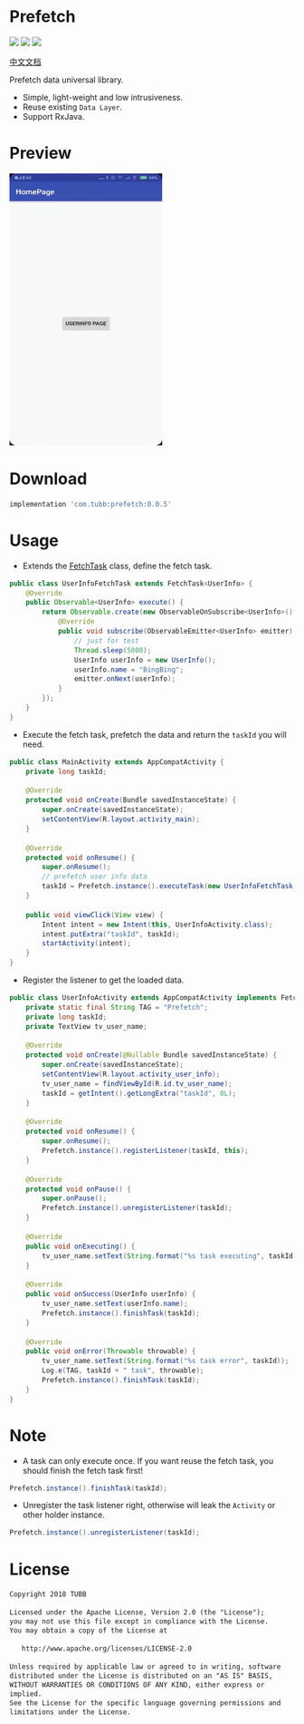 # Prefetch
![](https://img.shields.io/badge/minSdkVersion-14-brightgreen.svg) ![](https://img.shields.io/badge/release-v0.0.5-brightgreen.svg) [![](https://img.shields.io/badge/license-Apache%202-lightgrey.svg)](https://www.apache.org/licenses/LICENSE-2.0.html)

[中文文档](http://tubb.github.io/2018/03/20/%E6%95%B0%E6%8D%AE%E9%A2%84%E5%8F%96%E5%B0%8F%E8%BD%AE%E5%AD%90/)

Prefetch data universal library.
- Simple, light-weight and low intrusiveness.
- Reuse existing `Data Layer`.
- Support RxJava. 

# Preview
![Preview](https://github.com/TUBB/Prefetch/blob/master/art/preview.gif)

# Download
```groovy
implementation 'com.tubb:prefetch:0.0.5'
```

# Usage
- Extends the [FetchTask](https://github.com/TUBB/Prefetch/blob/master/library/src/main/java/com/tubb/prefetch/FetchTask.java) class, define the fetch task.
```java
public class UserInfoFetchTask extends FetchTask<UserInfo> {
    @Override
    public Observable<UserInfo> execute() {
        return Observable.create(new ObservableOnSubscribe<UserInfo>() {
            @Override
            public void subscribe(ObservableEmitter<UserInfo> emitter) throws Exception {
                // just for test
                Thread.sleep(5000);
                UserInfo userInfo = new UserInfo();
                userInfo.name = "BingBing";
                emitter.onNext(userInfo);
            }
        });
    }
}
```
- Execute the fetch task, prefetch the data and return the `taskId` you will need.
```java
public class MainActivity extends AppCompatActivity {
    private long taskId;

    @Override
    protected void onCreate(Bundle savedInstanceState) {
        super.onCreate(savedInstanceState);
        setContentView(R.layout.activity_main);
    }

    @Override
    protected void onResume() {
        super.onResume();
        // prefetch user info data
        taskId = Prefetch.instance().executeTask(new UserInfoFetchTask());
    }

    public void viewClick(View view) {
        Intent intent = new Intent(this, UserInfoActivity.class);
        intent.putExtra("taskId", taskId);
        startActivity(intent);
    }
}
```
- Register the listener to get the loaded data.
```java
public class UserInfoActivity extends AppCompatActivity implements FetchTask.Listener<UserInfo> {
    private static final String TAG = "Prefetch";
    private long taskId;
    private TextView tv_user_name;

    @Override
    protected void onCreate(@Nullable Bundle savedInstanceState) {
        super.onCreate(savedInstanceState);
        setContentView(R.layout.activity_user_info);
        tv_user_name = findViewById(R.id.tv_user_name);
        taskId = getIntent().getLongExtra("taskId", 0L);
    }

    @Override
    protected void onResume() {
        super.onResume();
        Prefetch.instance().registerListener(taskId, this);
    }

    @Override
    protected void onPause() {
        super.onPause();
        Prefetch.instance().unregisterListener(taskId);
    }

    @Override
    public void onExecuting() {
        tv_user_name.setText(String.format("%s task executing", taskId));
    }

    @Override
    public void onSuccess(UserInfo userInfo) {
        tv_user_name.setText(userInfo.name);
        Prefetch.instance().finishTask(taskId);
    }

    @Override
    public void onError(Throwable throwable) {
        tv_user_name.setText(String.format("%s task error", taskId));
        Log.e(TAG, taskId + " task", throwable);
        Prefetch.instance().finishTask(taskId);
    }
}
```
# Note
- A task can only execute once. If you want reuse the fetch task, you should finish the fetch task first!
```java
Prefetch.instance().finishTask(taskId);
```
- Unregister the task listener right, otherwise will leak the `Activity` or other holder instance.
```java
Prefetch.instance().unregisterListener(taskId);
```

# License

    Copyright 2018 TUBB

    Licensed under the Apache License, Version 2.0 (the "License");
    you may not use this file except in compliance with the License.
    You may obtain a copy of the License at

       http://www.apache.org/licenses/LICENSE-2.0

    Unless required by applicable law or agreed to in writing, software
    distributed under the License is distributed on an "AS IS" BASIS,
    WITHOUT WARRANTIES OR CONDITIONS OF ANY KIND, either express or implied.
    See the License for the specific language governing permissions and
    limitations under the License.